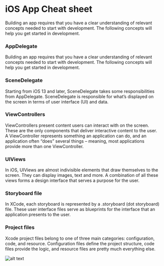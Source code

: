 # iOS App Cheat sheet

Building an app requires that you have a clear understanding of relevant concepts needed to start with development. The following concepts will help you get started in development.

### AppDelegate

Building an app requires that you have a clear understanding of relevant concepts needed to start with development. The following concepts will help you get started in development.

### SceneDelegate

Starting from iOS 13 and later, SceneDelegate takes some responsibilities from AppDelegate. SceneDelegate is responsible for what’s displayed on the screen in terms of user interface (UI) and data.

### ViewControllers

ViewControllers present content users can interact with on the screen. These are the only components that deliver interactive content to the user. A ViewController represents something an application can do, and an application often “does” several things – meaning, most applications provide more than one ViewController.

### UIViews

In iOS, UIViews are almost indivisible elements that draw themselves to the screen. They can display images, text and more. A combination of all these views forms a design interface that serves a purpose for the user.

### Storyboard file

In XCode, each storyboard is represented by a .storyboard (dot storyboard) file. These user interface files serve as blueprints for the interface that an application presents to the user.

### Project files

Xcode project files belong to one of three main categories: configuration, code, and resource. Configuration files define the project structure, code files provide the logic, and resource files are pretty much everything else.

![alt text](https://d3c33hcgiwev3.cloudfront.net/imageAssetProxy.v1/e7lrgWf0RXS5a4Fn9JV02w_3dfd237b934e4b33a53ad192146977e1_project_files.png?expiry=1684540800000&hmac=dpGalaw8Rr1R9Jv_3AkQ5OizaWwdLKX1Ro1t0fmmRLc)


